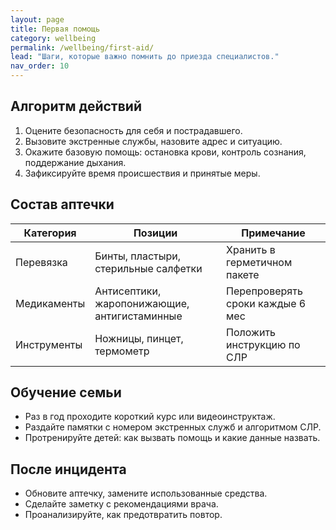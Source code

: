 ```yaml
---
layout: page
title: Первая помощь
category: wellbeing
permalink: /wellbeing/first-aid/
lead: "Шаги, которые важно помнить до приезда специалистов."
nav_order: 10
---
```


## Алгоритм действий

1. Оцените безопасность для себя и пострадавшего.
2. Вызовите экстренные службы, назовите адрес и ситуацию.
3. Окажите базовую помощь: остановка крови, контроль сознания, поддержание дыхания.
4. Зафиксируйте время происшествия и принятые меры.

## Состав аптечки

| Категория | Позиции | Примечание |
| --- | --- | --- |
| Перевязка | Бинты, пластыри, стерильные салфетки | Хранить в герметичном пакете |
| Медикаменты | Антисептики, жаропонижающие, антигистаминные | Перепроверять сроки каждые 6 мес |
| Инструменты | Ножницы, пинцет, термометр | Положить инструкцию по СЛР |

## Обучение семьи

- Раз в год проходите короткий курс или видеоинструктаж.
- Раздайте памятки с номером экстренных служб и алгоритмом СЛР.
- Протренируйте детей: как вызвать помощь и какие данные назвать.

## После инцидента

- Обновите аптечку, замените использованные средства.
- Сделайте заметку с рекомендациями врача.
- Проанализируйте, как предотвратить повтор.
